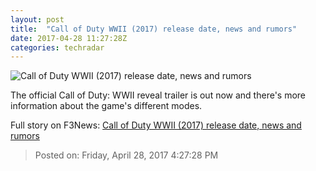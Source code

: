 ```yaml
---
layout: post
title:  "Call of Duty WWII (2017) release date, news and rumors"
date: 2017-04-28 11:27:28Z
categories: techradar
---
```


![Call of Duty WWII (2017) release date, news and rumors](http://cdn.mos.cms.futurecdn.net/RT8eT9Ln5kV9tEWWexiTcH-1200-80.jpg)

The official Call of Duty: WWII reveal trailer is out now and there's more information about the game's different modes.


Full story on F3News: [Call of Duty WWII (2017) release date, news and rumors](http://www.f3nws.com/n/nRVvdG)

> Posted on: Friday, April 28, 2017 4:27:28 PM
